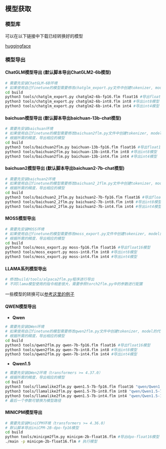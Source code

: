## 模型获取

### 模型库

可以在以下链接中下载已经转换好的模型

[huggingface](https://huggingface.co/huangyuyang) 

### 模型导出

#### ChatGLM模型导出 (默认脚本导出ChatGLM2-6b模型)

``` sh
# 需要先安装ChatGLM-6B环境
# 如果使用自己finetune的模型需要修改chatglm_export.py文件中创建tokenizer, model的代码
cd build
python3 tools/chatglm_export.py chatglm2-6b-fp16.flm float16 #导出float16模型
python3 tools/chatglm_export.py chatglm2-6b-int8.flm int8 #导出int8模型
python3 tools/chatglm_export.py chatglm2-6b-int4.flm int4 #导出int4模型
```

#### baichuan模型导出 (默认脚本导出baichuan-13b-chat模型)

``` sh
# 需要先安装baichuan环境
# 如果使用自己finetune的模型需要修改baichuan2flm.py文件中创建tokenizer, model的代码
# 根据所需的精度，导出相应的模型
cd build
python3 tools/baichuan2flm.py baichuan-13b-fp16.flm float16 #导出float16模型
python3 tools/baichuan2flm.py baichuan-13b-int8.flm int8 #导出int8模型
python3 tools/baichuan2flm.py baichuan-13b-int4.flm int4 #导出int4模型
```

#### baichuan2模型导出 (默认脚本导出baichuan2-7b-chat模型)

``` sh
# 需要先安装baichuan2环境
# 如果使用自己finetune的模型需要修改baichuan2_2flm.py文件中创建tokenizer, model的代码
# 根据所需的精度，导出相应的模型
cd build
python3 tools/baichuan2_2flm.py baichuan2-7b-fp16.flm float16 #导出float16模型
python3 tools/baichuan2_2flm.py baichuan2-7b-int8.flm int8 #导出int8模型
python3 tools/baichuan2_2flm.py baichuan2-7b-int4.flm int4 #导出int4模型
```

#### MOSS模型导出

``` sh
# 需要先安装MOSS环境
# 如果使用自己finetune的模型需要修改moss_export.py文件中创建tokenizer, model的代码
# 根据所需的精度，导出相应的模型
cd build
python3 tools/moss_export.py moss-fp16.flm float16 #导出float16模型
python3 tools/moss_export.py moss-int8.flm int8 #导出int8模型
python3 tools/moss_export.py moss-int4.flm int4 #导出int4模型
```

#### LLAMA系列模型导出
``` sh
# 修改build/tools/alpaca2flm.py程序进行导出
# 不同llama模型使用的指令相差很大，需要参照torch2flm.py中的参数进行配置
```
一些模型的转换可以[参考这里的例子](docs/llama_cookbook.md)

#### QWEN模型导出
* **Qwen**
```sh
# 需要先安装QWen环境
# 如果使用自己finetune的模型需要修改qwen2flm.py文件中创建tokenizer, model的代码
# 根据所需的精度，导出相应的模型
cd build
python3 tools/qwen2flm.py qwen-7b-fp16.flm float16 #导出float16模型
python3 tools/qwen2flm.py qwen-7b-int8.flm int8 #导出int8模型
python3 tools/qwen2flm.py qwen-7b-int4.flm int4 #导出int4模型
```

* **Qwen1.5**

```sh
# 需要先安装QWen2环境（transformers >= 4.37.0）
# 根据所需的精度，导出相应的模型
cd build
python3 tools/llamalike2flm.py qwen1.5-7b-fp16.flm float16 "qwen/Qwen1.5-4B-Chat" #导出wen1.5-4B-Chat float16模型
python3 tools/llamalike2flm.py qwen1.5-7b-int8.flm int8 "qwen/Qwen1.5-7B-Chat" #导出Qwen1.5-7B-Chat int8模型
python3 tools/llamalike2flm.py qwen1.5-7b-int4.flm int4 "qwen/Qwen1.5-14B-Chat" #导出Qwen1.5-14B-Chat int4模型
# 最后一个参数可替换为模型路径
```

#### MINICPM模型导出
```sh
# 需要先安装MiniCPM环境（transformers >= 4.36.0） 
# 默认脚本导出iniCPM-2B-dpo-fp16模型
cd build 
python tools/minicpm2flm.py minicpm-2b-float16.flm #导出dpo-float16模型
./main -p minicpm-2b-float16.flm # 执行模型
```